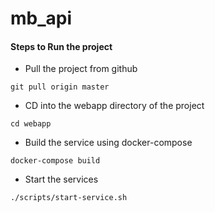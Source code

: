 # mb_api

#### Steps to Run the project

- Pull the project from github
```
git pull origin master
```

- CD into the webapp directory of the project
```
cd webapp
```

- Build the service using docker-compose
```
docker-compose build
```

- Start the services
```
./scripts/start-service.sh
```


